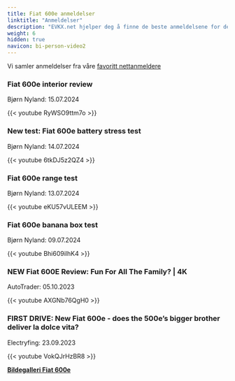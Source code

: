```yaml
---
title: Fiat 600e anmeldelser
linktitle: "Anmeldelser"
description: "EVKX.net hjelper deg å finne de beste anmeldelsene for denne modellen."
weight: 6
hidden: true
navicon: bi-person-video2
---
```

Vi samler anmeldelser fra våre [favoritt nettanmeldere](../../../../../guides/evreviewers/)

<div class="container text-center shadow p-2 pe-4 mb-5 bg-body-tertiary rounded border">
<h3>Fiat 600e interior review</h3>
<p>Bjørn Nyland: 15.07.2024</p>

{{< youtube RyWSO9ttm7o >}}

</div>
<div class="container text-center shadow p-2 pe-4 mb-5 bg-body-tertiary rounded border">
<h3>New test: Fiat 600e battery stress test</h3>
<p>Bjørn Nyland: 14.07.2024</p>

{{< youtube 6tkDJ5z2QZ4 >}}

</div>
<div class="container text-center shadow p-2 pe-4 mb-5 bg-body-tertiary rounded border">
<h3>Fiat 600e range test</h3>
<p>Bjørn Nyland: 13.07.2024</p>

{{< youtube eKU57vULEEM >}}

</div>
<div class="container text-center shadow p-2 pe-4 mb-5 bg-body-tertiary rounded border">
<h3>Fiat 600e banana box test</h3>
<p>Bjørn Nyland: 09.07.2024</p>

{{< youtube Bhi609ilhK4 >}}

</div>
<div class="container text-center shadow p-2 pe-4 mb-5 bg-body-tertiary rounded border">
<h3>NEW Fiat 600E Review: Fun For All The Family? | 4K</h3>
<p>AutoTrader: 05.10.2023</p>

{{< youtube AXGNb76QgH0 >}}

</div>
<div class="container text-center shadow p-2 pe-4 mb-5 bg-body-tertiary rounded border">
<h3>FIRST DRIVE: New Fiat 600e - does the 500e’s bigger brother deliver la dolce vita?</h3>
<p>Electryfing: 23.09.2023</p>

{{< youtube VokQJrHzBR8 >}}

</div>
<div class="mt-3 mb-3">
<a href="../gallery/" class="text-decoration-none text-black">
<strong><i class="bi-arrow-left"></i>Bildegalleri  </strong>
</a>
<a href="../" class="text-decoration-none text-black float-end">
<strong>Fiat 600e <i class="bi-arrow-right"></i></strong>
</a>
</div>
